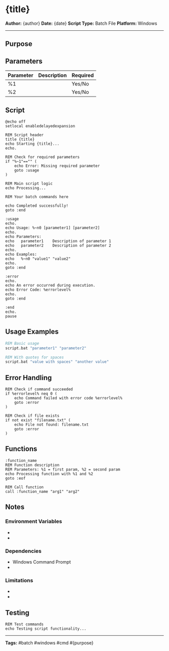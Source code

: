 # {title}

**Author:** {author}
**Date:** {date}
**Script Type:** Batch File
**Platform:** Windows

---

## Purpose


## Parameters

| Parameter | Description | Required |
|-----------|-------------|----------|
| %1 | | Yes/No |
| %2 | | Yes/No |

## Script

```batch
@echo off
setlocal enabledelayedexpansion

REM Script header
title {title}
echo Starting {title}...
echo.

REM Check for required parameters
if "%~1"=="" (
    echo Error: Missing required parameter
    goto :usage
)

REM Main script logic
echo Processing...

REM Your batch commands here

echo Completed successfully!
goto :end

:usage
echo.
echo Usage: %~n0 [parameter1] [parameter2]
echo.
echo Parameters:
echo   parameter1    Description of parameter 1
echo   parameter2    Description of parameter 2
echo.
echo Examples:
echo   %~n0 "value1" "value2"
echo.
goto :end

:error
echo.
echo An error occurred during execution.
echo Error Code: %errorlevel%
echo.
goto :end

:end
echo.
pause
```

## Usage Examples

```cmd
REM Basic usage
script.bat "parameter1" "parameter2"

REM With quotes for spaces
script.bat "value with spaces" "another value"
```

## Error Handling

```batch
REM Check if command succeeded
if %errorlevel% neq 0 (
    echo Command failed with error code %errorlevel%
    goto :error
)

REM Check if file exists
if not exist "filename.txt" (
    echo File not found: filename.txt
    goto :error
)
```

## Functions

```batch
:function_name
REM Function description
REM Parameters: %1 = first param, %2 = second param
echo Processing function with %1 and %2
goto :eof

REM Call function
call :function_name "arg1" "arg2"
```

## Notes

### Environment Variables
- 
- 

### Dependencies
- Windows Command Prompt
- 

### Limitations
- 
- 

## Testing

```batch
REM Test commands
echo Testing script functionality...
```

---
**Tags:** #batch #windows #cmd #{purpose}